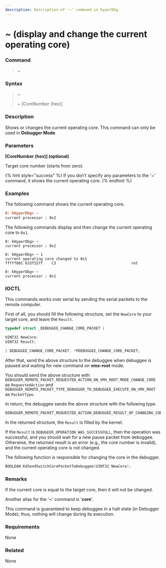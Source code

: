 ```yaml
---
description: Description of '~' command in HyperDbg.
---
```


# \~ (display and change the current operating core)

### Command

> \~

### Syntax

> \~
>
> \~ \[CoreNumber (hex)]

### Description

Shows or changes the current operating core. This command can only be used in **Debugger Mode**.

### Parameters

**\[CoreNumber (hex)] (optional)**

Target core number (starts from zero).

{% hint style="success" %}
If you don't specify any parameters to the '\~' command, it shows the current operating core.
{% endhint %}

### Examples

The following command shows the current operating core.

```diff
0: kHyperDbg> ~
current processor : 0x2
```

The following commands display and then change the current operating core to `0x1`.

```
0: kHyperDbg> ~
current processor : 0x2

0: kHyperDbg> ~ 1
current operating core changed to 0x1
fffff801`633f157f    C3                                  ret

0: kHyperDbg> ~
current processor : 0x1
```

### IOCTL

This commands works over serial by sending the serial packets to the remote computer.

First of all, you should fill the following structure, set the `NewCore` to your target core, and leave the `Result`.

```c
typedef struct _DEBUGGEE_CHANGE_CORE_PACKET {

UINT32 NewCore; 
UINT32 Result;

} DEBUGGEE_CHANGE_CORE_PACKET, *PDEBUGGEE_CHANGE_CORE_PACKET;
```

After that, send the above structure to the debuggee when debuggee is paused and waiting for new command on **vmx-root** mode.

You should send the above structure with `DEBUGGER_REMOTE_PACKET_REQUESTED_ACTION_ON_VMX_ROOT_MODE_CHANGE_CORE` as `RequestedAction` and `DEBUGGER_REMOTE_PACKET_TYPE_DEBUGGER_TO_DEBUGGEE_EXECUTE_ON_VMX_ROOT` as `PacketType`.

In return, the debuggee sends the above structure with the following type.

```c
DEBUGGER_REMOTE_PACKET_REQUESTED_ACTION_DEBUGGEE_RESULT_OF_CHANGING_CORE
```

In the returned structure, the `Result` is filled by the kernel.

If the `Result` is `DEBUGEER_OPERATION_WAS_SUCCESSFULL`, then the operation was successful, and you should wait for a new pause packet from debuggee. Otherwise, the returned result is an error (e.g., the core number is invalid), and the current operating core is not changed.

The following function is responsible for changing the core in the debugger.

```c
BOOLEAN KdSendSwitchCorePacketToDebuggee(UINT32 NewCore);
```

### Remarks

If the current core is equal to the target core, then it will not be changed.

Another alias for the '**\~**' command is '**core**'.

This command is guaranteed to keep debuggee in a halt state (in Debugger Mode); thus, nothing will change during its execution.

### Requirements

None

### Related

None
